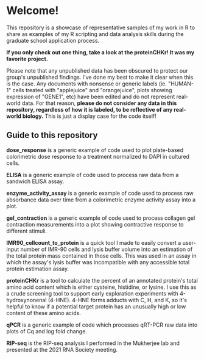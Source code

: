# Welcome! 

This repository is a showcase of representative samples of my work in R to share as examples of my R scripting and data analysis skills during the graduate school application process.

**If you only check out one thing, take a look at the proteinCHKr! It was my favorite project.**

Please note that any unpublished data has been obscured to protect our group's unpublished findings. I've done my best to make it clear when this is the case. Any documents with nonsense or generic labels (ie. "HUMAN-1" cells treated with "applejuice" and "orangejuice", plots showing expression of "GENE1", etc) have been edited and do not represent real-world data. For that reason, **please do not consider any data in this repository, regardless of how it is labeled, to be reflective of any real-world biology.** This is just a display case for the code itself!

## Guide to this repository

**dose_response** is a generic example of code used to plot plate-based colorimetric dose response to a treatment normalized to DAPI in cultured cells.

**ELISA** is a generic example of code used to process raw data from a sandwich ELISA assay.

**enzyme_activity_assay** is a generic example of code used to process raw absorbance data over time from a colorimetric enzyme activity assay into a plot. 

**gel_contraction** is a generic example of code used to process collagen gel contraction measurements into a plot showing contractive response to different stimuli.

**IMR90_cellcount_to_protein** is a quick tool I made to easily convert a user-input number of IMR-90 cells and lysis buffer volume into an estimation of the total protein mass contained in those cells. This was used in an assay in which the assay's lysis buffer was incompatible with any accessible total protein estimation assay.

**proteinCHKr** is a tool to calculate the percent of an annotated protein's total amino acid content which is either cysteine, histidine, or lysine. I use this as a crude screening tool to support early exploration experiments with 4-hydroxynonenal (4-HNE). 4-HNE forms adducts with C, H, and K, so it's helpful to know if a potential target protein has an unusually high or low content of these amino acids.

**qPCR** is a generic example of code which processes qRT-PCR raw data into plots of Cq and log fold change.

**RIP-seq** is the RIP-seq analysis I performed in the Mukherjee lab and presented at the 2021 RNA Society meeting.
